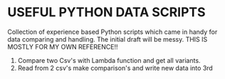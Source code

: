# USEFUL PYTHON DATA SCRIPTS
Collection of experience based Python scripts which came in handy for data comparing and handling. 
The initial draft will be messy. 
THIS IS MOSTLY FOR MY OWN REFERENCE!!

1. Compare two Csv's with Lambda function and get all variants.
2. Read from 2 csv's make comparison's and write new data into 3rd 
